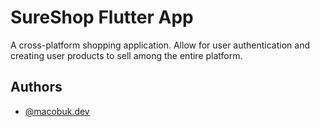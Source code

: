 
# SureShop Flutter App

A cross-platform shopping application. Allow for user authentication and creating user products 
to sell among the entire platform.


## Authors

- [@macobuk.dev](https://www.github.com/macobuk)

